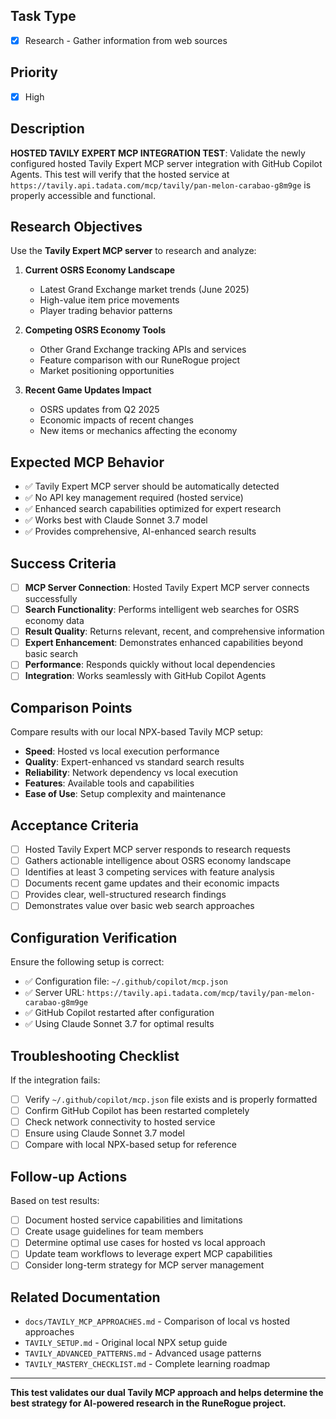 ## Task Type

- [x] Research - Gather information from web sources

## Priority

- [x] High

## Description

**HOSTED TAVILY EXPERT MCP INTEGRATION TEST**: Validate the newly configured hosted Tavily Expert MCP server integration with GitHub Copilot Agents. This test will verify that the hosted service at `https://tavily.api.tadata.com/mcp/tavily/pan-melon-carabao-g8m9ge` is properly accessible and functional.

## Research Objectives

Use the **Tavily Expert MCP server** to research and analyze:

1. **Current OSRS Economy Landscape**

   - Latest Grand Exchange market trends (June 2025)
   - High-value item price movements
   - Player trading behavior patterns

2. **Competing OSRS Economy Tools**

   - Other Grand Exchange tracking APIs and services
   - Feature comparison with our RuneRogue project
   - Market positioning opportunities

3. **Recent Game Updates Impact**
   - OSRS updates from Q2 2025
   - Economic impacts of recent changes
   - New items or mechanics affecting the economy

## Expected MCP Behavior

- ✅ Tavily Expert MCP server should be automatically detected
- ✅ No API key management required (hosted service)
- ✅ Enhanced search capabilities optimized for expert research
- ✅ Works best with Claude Sonnet 3.7 model
- ✅ Provides comprehensive, AI-enhanced search results

## Success Criteria

- [ ] **MCP Server Connection**: Hosted Tavily Expert MCP server connects successfully
- [ ] **Search Functionality**: Performs intelligent web searches for OSRS economy data
- [ ] **Result Quality**: Returns relevant, recent, and comprehensive information
- [ ] **Expert Enhancement**: Demonstrates enhanced capabilities beyond basic search
- [ ] **Performance**: Responds quickly without local dependencies
- [ ] **Integration**: Works seamlessly with GitHub Copilot Agents

## Comparison Points

Compare results with our local NPX-based Tavily MCP setup:

- **Speed**: Hosted vs local execution performance
- **Quality**: Expert-enhanced vs standard search results
- **Reliability**: Network dependency vs local execution
- **Features**: Available tools and capabilities
- **Ease of Use**: Setup complexity and maintenance

## Acceptance Criteria

- [ ] Hosted Tavily Expert MCP server responds to research requests
- [ ] Gathers actionable intelligence about OSRS economy landscape
- [ ] Identifies at least 3 competing services with feature analysis
- [ ] Documents recent game updates and their economic impacts
- [ ] Provides clear, well-structured research findings
- [ ] Demonstrates value over basic web search approaches

## Configuration Verification

Ensure the following setup is correct:

- ✅ Configuration file: `~/.github/copilot/mcp.json`
- ✅ Server URL: `https://tavily.api.tadata.com/mcp/tavily/pan-melon-carabao-g8m9ge`
- ✅ GitHub Copilot restarted after configuration
- ✅ Using Claude Sonnet 3.7 for optimal results

## Troubleshooting Checklist

If the integration fails:

- [ ] Verify `~/.github/copilot/mcp.json` file exists and is properly formatted
- [ ] Confirm GitHub Copilot has been restarted completely
- [ ] Check network connectivity to hosted service
- [ ] Ensure using Claude Sonnet 3.7 model
- [ ] Compare with local NPX-based setup for reference

## Follow-up Actions

Based on test results:

- [ ] Document hosted service capabilities and limitations
- [ ] Create usage guidelines for team members
- [ ] Determine optimal use cases for hosted vs local approach
- [ ] Update team workflows to leverage expert MCP capabilities
- [ ] Consider long-term strategy for MCP server management

## Related Documentation

- `docs/TAVILY_MCP_APPROACHES.md` - Comparison of local vs hosted approaches
- `TAVILY_SETUP.md` - Original local NPX setup guide
- `TAVILY_ADVANCED_PATTERNS.md` - Advanced usage patterns
- `TAVILY_MASTERY_CHECKLIST.md` - Complete learning roadmap

---

**This test validates our dual Tavily MCP approach and helps determine the best strategy for AI-powered research in the RuneRogue project.**
